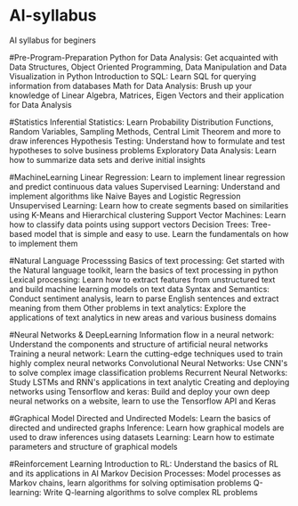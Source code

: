 # AI-syllabus
AI syllabus for beginers

#Pre-Program-Preparation
Python for Data Analysis: Get acquainted with Data Structures, Object Oriented Programming, Data Manipulation and Data Visualization in Python
Introduction to SQL: Learn SQL for querying information from databases
Math for Data Analysis: Brush up your knowledge of Linear Algebra, Matrices, Eigen Vectors and their application for Data Analysis

#Statistics
Inferential Statistics: Learn Probability Distribution Functions, Random Variables, Sampling Methods, Central Limit Theorem and more to draw inferences
Hypothesis Testing: Understand how to formulate and test hypotheses to solve business problems
Exploratory Data Analysis: Learn how to summarize data sets and derive initial insights

#MachineLearning
Linear Regression: Learn to implement linear regression and predict continuous data values
Supervised Learning: Understand and implement algorithms like Naive Bayes and Logistic Regression
Unsupervised Learning: Learn how to create segments based on similarities using K-Means and Hierarchical clustering
Support Vector Machines: Learn how to classify data points using support vectors
Decision Trees: Tree-based model that is simple and easy to use. Learn the fundamentals on how to implement them

#Natural Language Processsing
Basics of text processing: Get started with the Natural language toolkit, learn the basics of text processing in python
Lexical processing: Learn how to extract features from unstructured text and build machine learning models on text data
Syntax and Semantics: Conduct sentiment analysis, learn to parse English sentences and extract meaning from them
Other problems in text analytics: Explore the applications of text analytics in new areas and various business domains

#Neural Networks & DeepLearning
Information flow in a neural network: Understand the components and structure of artificial neural networks
Training a neural network: Learn the cutting-edge techniques used to train highly complex neural networks
Convolutional Neural Networks: Use CNN's to solve complex image classification problems
Recurrent Neural Networks: Study LSTMs and RNN's applications in text analytic
Creating and deploying networks using Tensorflow and keras: Build and deploy your own deep neural networks on a website, learn to use the Tensorflow API and Keras

#Graphical Model
Directed and Undirected Models: Learn the basics of directed and undirected graphs
Inference: Learn how graphical models are used to draw inferences using datasets
Learning: Learn how to estimate parameters and structure of graphical models

#Reinforcement Learning
Introduction to RL: Understand the basics of RL and its applications in AI
Markov Decision Processes: Model processes as Markov chains, learn algorithms for solving optimisation problems
Q-learning: Write Q-learning algorithms to solve complex RL problems

